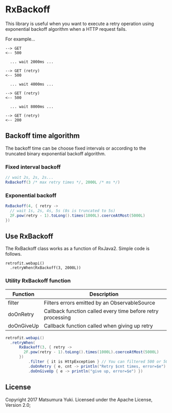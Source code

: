 # RxBackoff

This library is useful when you want to execute a retry operation using exponential backoff algorithm when a HTTP request fails.

For example...

```
--> GET
<-- 500

  ... wait 2000ms ...

--> GET (retry)
<-- 500

  ... wait 4000ms ...

--> GET (retry)
<-- 500

  ... wait 8000ms ...

--> GET (retry)
<-- 200
```

## Backoff time algorithm

The backoff time can be choose fixed intervals or according to the truncated binary exponential backoff algorithm.

### Fixed interval backoff

```java
// wait 2s, 2s, 2s...
RxBackoff(3 /* max retry times */, 2000L /* ms */)
```

### Exponential backoff

```java
RxBackoff(4, { retry ->
  // wait 1s, 2s, 4s, 5s (8s is truncated to 5s)
  2F.pow(retry - 1).toLong().times(1000L).coerceAtMost(5000L)
})
```

## Use RxBackoff

The RxBackoff class works as a function of RxJava2.
Simple code is follows.

```
retrofit.webapi()
  .retryWhen(RxBackoff(3, 2000L))
```

### Utility RxBackoff function

| Function | Description |
|----------|-------------|
| filter | Filters errors emitted by an ObservableSource |
| doOnRetry | Callback function called every time before retry processing |
| doOnGiveUp | Callback function called when giving up retry |


```java
retrofit.webapi()
  .retryWhen(
      RxBackoff(3, { retry ->
        2F.pow(retry - 1).toLong().times(1000L).coerceAtMost(5000L)
      })
          .filter { it is HttpException } // You can filtered 500 or 504 here
          .doOnRetry { e, cnt -> println("Retry $cnt times, error=$e") }
          .doOnGiveUp { e -> println("give up, error=$e") })
```

## License

Copyright 2017 Matsumura Yuki. Licensed under the Apache License, Version 2.0;
